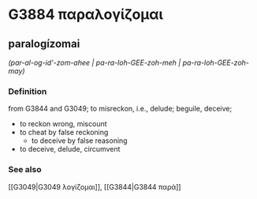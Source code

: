 # G3884 παραλογίζομαι

## paralogízomai

_(par-al-og-id'-zom-ahee | pa-ra-loh-GEE-zoh-meh | pa-ra-loh-GEE-zoh-may)_

### Definition

from G3844 and G3049; to misreckon, i.e., delude; beguile, deceive; 

- to reckon wrong, miscount
- to cheat by false reckoning
  - to deceive by false reasoning
- to deceive, delude, circumvent

### See also

[[G3049|G3049 λογίζομαι]], [[G3844|G3844 παρά]]
